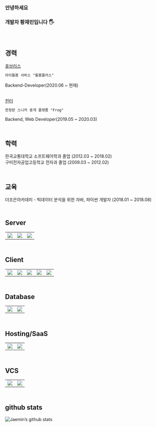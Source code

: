 ### 안녕하세요
### 개발자 황재민입니다 🖐 <br /><br /><br />


**경력**
------
[휴브리스<br/>](http://dorbom.com/main.html?undefined)

```diff
아이돌봄 서비스 "돌봄플러스"
```

Backend-Developer(2020.06 ~ 현재)


[<br/>힌터<br/>](https://frogworld.co.kr/)

```diff
한정판 스니커 중개 플랫폼 "Frog"
```

Backend, Web Developer(2019.05 ~ 2020.03)  




**<br/>학력**
------
한국교통대학교 소프트웨어학과 졸업 (2012.03 ~ 2018.02)                
구미전자공업고등학교 전자과 졸업 (2009.03 ~ 2012.02)  


**<br/>교육**
------
더조은아카데미 - 빅데이터 분석을 위한 자바, 파이썬 개발자 (2018.01 ~ 2018.08)  



## <br/>Server
<table>
  <tr>
    <td valign="top"><img src="https://img.shields.io/badge/php-%23777BB4.svg?&style=for-the-badge&logo=php&logoColor=white"/></td>
    <td valign="top"><img src="https://img.shields.io/badge/java-%23ED8B00.svg?&style=for-the-badge&logo=java&logoColor=white"/></td>
    <td valign="top"><img src="https://img.shields.io/badge/spring%20-%236DB33F.svg?&style=for-the-badge&logo=spring&logoColor=white"/></td>
  </tr>
</table>


## <br/>Client
<table>
  <tr>
    <td valign="top"><img src="https://img.shields.io/badge/javascript%20-%23323330.svg?&style=for-the-badge&logo=javascript&logoColor=%23F7DF1E"/></td>
    <td valign="top"><img src="https://img.shields.io/badge/dart-%230175C2.svg?&style=for-the-badge&logo=dart&logoColor=white"/></td>
    <td valign="top"><img src="https://img.shields.io/badge/react%20-%2320232a.svg?&style=for-the-badge&logo=react&logoColor=%2361DAFB"/></td>
    <td valign="top"><img src="https://img.shields.io/badge/vuejs%20-%2335495e.svg?&style=for-the-badge&logo=vue.js&logoColor=%234FC08D"/></td>
    <td valign="top"><img src="https://img.shields.io/badge/Flutter%20-%2302569B.svg?&style=for-the-badge&logo=Flutter&logoColor=white" /></td>
  </tr>
</table>


## <br/>Database
<table>
  <tr>
    <td valign="top"><img src="https://img.shields.io/badge/mysql-%2300f.svg?&style=for-the-badge&logo=mysql&logoColor=white"/></td>
    <td valign="top"><img src ="https://img.shields.io/badge/MongoDB-%234ea94b.svg?&style=for-the-badge&logo=mongodb&logoColor=white"/></td>
  </tr>
</table>


## <br/>Hosting/SaaS
<table>
  <tr>
    <td valign="top"><img src="https://img.shields.io/badge/AWS%20-%23FF9900.svg?&style=for-the-badge&logo=amazon-aws&logoColor=white"/></td>
    <td valign="top"><img src="https://img.shields.io/badge/firebase%20-%23039BE5.svg?&style=for-the-badge&logo=firebase"/></td>
  </tr>
</table>


## <br/>VCS
<table>
  <tr>
    <td valign="top"><img src="https://img.shields.io/badge/git%20-%23F05033.svg?&style=for-the-badge&logo=git&logoColor=white"/></td>
    <td valign="top"><img src="https://img.shields.io/badge/bitbucket%20-%230047B3.svg?&style=for-the-badge&logo=bitbucket&logoColor=white"/></td>
  </tr>
</table>


## <br/>github stats
![Jaemin’s github stats](https://github-readme-stats.vercel.app/api?username=jaemin-hwang&show_icons=true&theme=radical&count_private=true)




